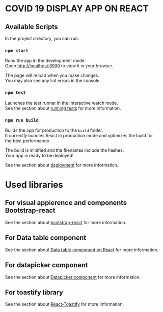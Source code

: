 
# COVID 19 DISPLAY APP ON REACT

## Available Scripts

In the project directory, you can run:

### `npm start`

Runs the app in the development mode.\
Open [http://localhost:3000](http://localhost:3000) to view it in your browser.

The page will reload when you make changes.\
You may also see any lint errors in the console.

### `npm test`

Launches the test runner in the interactive watch mode.\
See the section about [running tests](https://facebook.github.io/create-react-app/docs/running-tests) for more information.

### `npm run build`

Builds the app for production to the `build` folder.\
It correctly bundles React in production mode and optimizes the build for the best performance.

The build is minified and the filenames include the hashes.\
Your app is ready to be deployed!

See the section about [deployment](https://facebook.github.io/create-react-app/docs/deployment) for more information.

# Used libraries

## For visual appierence and components Bootstrap-react
See the section about [bootstrap-react](https://react-bootstrap.github.io/getting-started/introduction/) for more information.

## For Data table component
See the section about [Data table component on React](https://react-data-table-component.netlify.app/?path=/docs/getting-started-intro--page) for more information.

## For datapicker component
See the section about [Datapicker component](https://reactdatepicker.com) for more information.


## For toastify library
See the section about [React-Toastify](https://www.npmjs.com/package/react-toastify) for more information.
